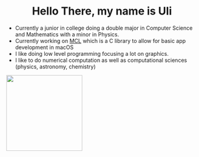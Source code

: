 <h1 align="center"> Hello There, my name is Uli </h1>

- Currently a junior in college doing a double major in Computer Science and Mathematics with a minor in Physics.
- Currently working on [MCL](https://github.com/UlizesR/MCL) which is a C library to allow for basic app development in macOS
- I like doing low level programming focusing a lot on graphics.
- I like to do numerical computation as well as computational sciences (physics, astronomy, chemistry)

<a href="https://github.com/UlizesR/">
  <img height=200 align="center" src="https://github-readme-stats.vercel.app/api/top-langs?username=Ulizesr&layout=compact&langs_count=8&card_width=320&hide_border=true&theme=transparent" />
</a>

